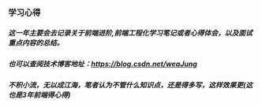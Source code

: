 ### 学习心得
##### 这一年主要会去记录关于前端进阶,前端工程化学习笔记或者心得体会，以及面试重点内容的总结。
##### 也可以查阅技术博客地址：https://blog.csdn.net/weaJung
##### 不积小流，无以成江海，笔者认为不管什么知识点，还是得多写，这样效果更(这也是3年前端得心得)
